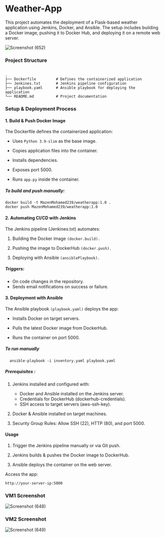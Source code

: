 # Weather-App
This project automates the deployment of a Flask-based weather application using Jenkins, Docker, and Ansible. The setup includes building a Docker image, pushing it to Docker Hub, and deploying it on a remote web server.

![Screenshot (652)](https://github.com/user-attachments/assets/904389be-7f5f-4ea6-b8d2-7691436e72b3)

### Project Structure
```

.
├── Dockerfile         # Defines the containerized application
├── Jenkines.txt       # Jenkins pipeline configuration
├── playbook.yaml      # Ansible playbook for deploying the application
└── README.md          # Project documentation
```

### Setup & Deployment Process
#### 1. Build & Push Docker Image
The Dockerfile defines the containerized application:

  -  Uses ```Python 3.9-slim``` as the base image.
  
  -  Copies application files into the container.
  
  -  Installs dependencies.
  
  -  Exposes port 5000.
  
  -  Runs ``app.py`` inside the container.
  
##### To build and push manually:
  ```
docker build -t MazenMohamed239/weatherapp:1.0 .
docker push MazenMohamed239/weatherapp:1.0
```
  
#### 2. Automating CI/CD with Jenkins
The Jenkins pipeline (Jenkines.txt) automates:

   1. Building the Docker image ``(docker.build).``

   2. Pushing the image to DockerHub ``(docker.push).``

   3. Deploying with Ansible ``(ansiblePlaybook).``

##### Triggers:

- On code changes in the repository.
- Sends email notifications on success or failure.
  
#### 3. Deployment with Ansible
The Ansible playbook ```(playbook.yaml)``` deploys the app:

-  Installs Docker on target servers.

-  Pulls the latest Docker image from DockerHub.

-  Runs the container on port 5000.
##### To run manually
```
  ansible-playbook -i inventory.yaml playbook.yaml
```
##### Prerequisites :
1. Jenkins installed and configured with:

    - Docker and Ansible installed on the Jenkins server.
    - Credentials for DockerHub (dockerhub-credentials).
    - SSH access to target servers (aws-ssh-key).
2. Docker & Ansible installed on target machines.
3. Security Group Rules:
Allow SSH (22), HTTP (80), and port 5000.

#### Usage
1. Trigger the Jenkins pipeline manually or via Git push.

2. Jenkins builds & pushes the Docker image to DockerHub.

3. Ansible deploys the container on the web server.

Access the app:
```
http://your-server-ip:5000
```

### VM1 Screenshot
![Screenshot (648)](https://github.com/user-attachments/assets/c88986f9-c873-4a60-92e1-312087bf5b11)

### VM2 Screenshot
![Screenshot (649)](https://github.com/user-attachments/assets/f963a4cc-8356-46a5-aab0-de0902f8b84e)



